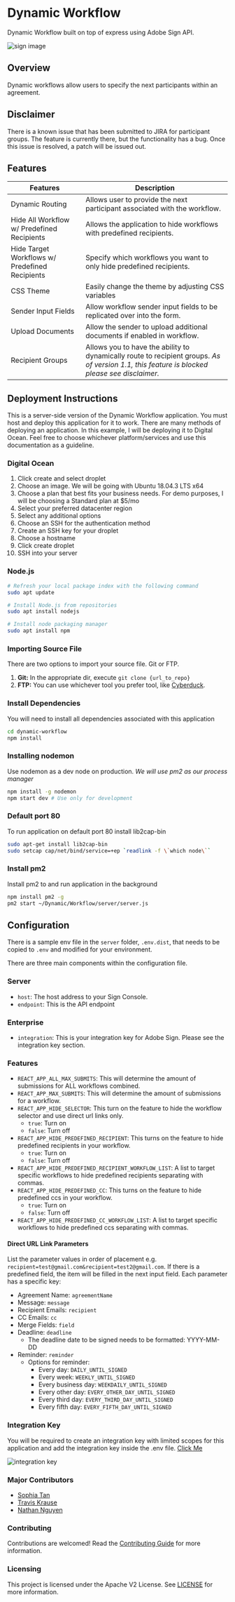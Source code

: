 # Dynamic Workflow
Dynamic Workflow built on top of express using Adobe Sign API.

![sign image](docs/sign_image.png "Sign Image")

## Overview
Dynamic workflows allow users to specify the next participants within an agreement.

## Disclaimer
There is a known issue that has been submitted to JIRA for participant groups. The feature is currently there, but the functionality has a bug. Once this issue is resolved, a patch will be issued out.

## Features
| Features | Description |
| --- | --- |
| Dynamic Routing | Allows user to provide the next participant associated with the workflow. |
| Hide All Workflow w/ Predefined Recipients | Allows the application to hide workflows with predefined recipients. |
| Hide Target Workflows w/ Predefined Recipients | Specify which workflows you want to only hide predefined recipients. |
| CSS Theme | Easily change the theme by adjusting CSS variables |
| Sender Input Fields | Allow workflow sender input fields to be replicated over into the form. |
| Upload Documents | Allow the sender to upload additional documents if enabled in workflow. |
| Recipient Groups | Allows you to have the ability to dynamically route to recipient groups.  *As of version 1.1, this feature is blocked please see disclaimer.* |

## Deployment Instructions
This is a server-side version of the Dynamic Workflow application. You must host and deploy this application for it to work. There are many methods of deploying an application. In this example, I will be deploying it to Digital Ocean. Feel free to choose whichever platform/services and use this documentation as a guideline.

### Digital Ocean
1. Click create and select droplet
2. Choose an image. We will be going with Ubuntu 18.04.3 LTS x64
3. Choose a plan that best fits your business needs. For demo purposes, I will be choosing a Standard plan at $5/mo
4. Select your preferred datacenter region
5. Select any additional options
6. Choose an SSH for the authentication method
7. Create an SSH key for your droplet
8. Choose a hostname
9. Click create droplet
10. SSH into your server

### Node.js
```sh
# Refresh your local package index with the following command
sudo apt update

# Install Node.js from repositories
sudo apt install nodejs

# Install node packaging manager
sudo apt install npm
```

### Importing Source File
There are two options to import your source file.  Git or FTP.
1. **Git:** In the appropriate dir, execute `git clone {url_to_repo}`
2. **FTP:** You can use whichever tool you prefer tool, like [Cyberduck](https://cyberduck.io/).

### Install Dependencies

You will need to install all dependencies associated with this application
```sh
cd dynamic-workflow
npm install
```

### Installing nodemon
Use nodemon as a dev node on production. *We will use pm2 as our process manager*

```sh
npm install -g nodemon
npm start dev # Use only for development
```

### Default port 80
To run application on default port 80 install lib2cap-bin
```sh
sudo apt-get install lib2cap-bin
sudo setcap cap/net/bind/service=+ep `readlink -f \`which node\``
```

### Install pm2
Install pm2 to and run application in the background
```sh
npm install pm2 -g
pm2 start ~/Dynamic/Workflow/server/server.js
```

## Configuration
There is a sample env file in the `server` folder, `.env.dist`, that needs to be copied to `.env` and modified for your environment.

There are three main components within the configuration file.

### Server
- `host`: The host address to your Sign Console.
- `endpoint`: This is the API endpoint

### Enterprise
- `integration`:   This is your integration key for Adobe Sign. Please see the integration key section.

### Features
- `REACT_APP_ALL_MAX_SUBMITS`: This will determine the amount of submissions for ALL workflows combined.
- `REACT_APP_MAX_SUBMITS`: This will determine the amount of submissions for a workflow. 
- `REACT_APP_HIDE_SELECTOR`: This turn on the feature to hide the workflow selector and use direct url links only.
  - `true`: Turn on
  - `false`: Turn off
- `REACT_APP_HIDE_PREDEFINED_RECIPIENT`: This turns on the feature to hide predefined recipients in your workflow.
  - `true`: Turn on
  - `false`: Turn off
- `REACT_APP_HIDE_PREDEFINED_RECIPIENT_WORKFLOW_LIST`: A list to target specific workflows to hide predefined recipients separating with commas.
- `REACT_APP_HIDE_PREDEFINED_CC`: This turns on the feature to hide predefined ccs in your workflow.
  - `true`: Turn on
  - `false`: Turn off
- `REACT_APP_HIDE_PREDEFINED_CC_WORKFLOW_LIST`: A list to target specific workflows to hide predefined ccs separating with commas.

#### Direct URL Link Parameters
List the parameter values in order of placement e.g. `recipient=test@gmail.com&recipient=test2@gmail.com`. If there is a predefined field, the item will be filled in the next input field. Each parameter has a specific key:
- Agreement Name: `agreementName`
- Message: `message`
- Recipient Emails: `recipient`
- CC Emails: `cc`
- Merge Fields: `field`
- Deadline: `deadline`
  - The deadline date to be signed needs to be formatted: YYYY-MM-DD
- Reminder: `reminder`
  - Options for reminder:
    - Every day: `DAILY_UNTIL_SIGNED`
    - Every week: `WEEKLY_UNTIL_SIGNED`
    - Every business day: `WEEKDAILY_UNTIL_SIGNED`
    - Every other day: `EVERY_OTHER_DAY_UNTIL_SIGNED`
    - Every third day: `EVERY_THIRD_DAY_UNTIL_SIGNED`
    - Every fifth day: `EVERY_FIFTH_DAY_UNTIL_SIGNED`

### Integration Key
You will be required to create an integration key with limited scopes for this application and add the integration key inside the .env file. [Click Me](https://helpx.adobe.com/sign/kb/how-to-create-an-integration-key.html)

![integration key](docs/integration_key.png "Integration Key")

### Major Contributors
- [Sophia Tan](https://github.com/sophiastan)
- [Travis Krause](https://github.com/nwcell)
- [Nathan Nguyen](https://github.com/NathanNguyen345)

### Contributing
Contributions are welcomed! Read the [Contributing Guide](./.github/CONTRIBUTING.md) for more information.

### Licensing
This project is licensed under the Apache V2 License. See [LICENSE](LICENSE) for more information.
